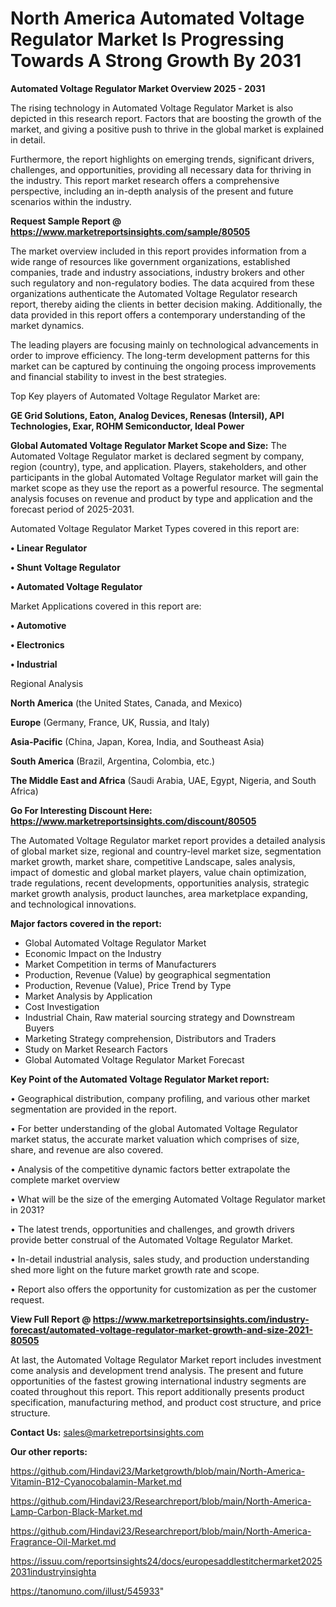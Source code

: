 # North America Automated Voltage Regulator Market Is Progressing Towards A Strong Growth By 2031

<Strong> Automated Voltage Regulator Market Overview 2025 - 2031</strong>

The rising technology in Automated Voltage Regulator Market is also depicted in this research report. Factors that are boosting the growth of the market, and giving a positive push to thrive in the global market is explained in detail.

Furthermore, the report highlights on emerging trends, significant drivers, challenges, and opportunities, providing all necessary data for thriving in the industry. This report market research offers a comprehensive perspective, including an in-depth analysis of the present and future scenarios within the industry.

<strong>Request Sample Report @ <a href=https://www.marketreportsinsights.com/sample/80505>https://www.marketreportsinsights.com/sample/80505</a></strong>

The market overview included in this report provides information from a wide range of resources like government organizations, established companies, trade and industry associations, industry brokers and other such regulatory and non-regulatory bodies. The data acquired from these organizations authenticate the Automated Voltage Regulator research report, thereby aiding the clients in better decision making. Additionally, the data provided in this report offers a contemporary understanding of the market dynamics.

The leading players are focusing mainly on technological advancements in order to improve efficiency. The long-term development patterns for this market can be captured by continuing the ongoing process improvements and financial stability to invest in the best strategies.

Top Key players of Automated Voltage Regulator Market are:

<strong>GE Grid Solutions, Eaton, Analog Devices, Renesas (Intersil), API Technologies, Exar, ROHM Semiconductor, Ideal Power</strong>

<strong><b>Global Automated Voltage Regulator Market Scope and Size:</b></strong>
The Automated Voltage Regulator market is declared segment by company, region (country), type, and application. Players, stakeholders, and other participants in the global Automated Voltage Regulator market will gain the market scope as they use the report as a powerful resource. The segmental analysis focuses on revenue and product by type and application and the forecast period of 2025-2031.

Automated Voltage Regulator Market Types covered in this report are:

<strong>• Linear Regulator

• Shunt Voltage Regulator

• Automated Voltage Regulator</strong>

Market Applications covered in this report are:

<strong>• Automotive

• Electronics

• Industrial</strong> 

Regional Analysis

<strong>North America</strong> (the United States, Canada, and Mexico)

<strong>Europe</strong> (Germany, France, UK, Russia, and Italy)

<strong>Asia-Pacific</strong> (China, Japan, Korea, India, and Southeast Asia)

<strong>South America</strong> (Brazil, Argentina, Colombia, etc.)

<strong>The Middle East and Africa</strong> (Saudi Arabia, UAE, Egypt, Nigeria, and South Africa)

<strong>Go For Interesting Discount Here: <a href=https://www.marketreportsinsights.com/discount/80505>https://www.marketreportsinsights.com/discount/80505</a></strong>

The Automated Voltage Regulator market report provides a detailed analysis of global market size, regional and country-level market size, segmentation market growth, market share, competitive Landscape, sales analysis, impact of domestic and global market players, value chain optimization, trade regulations, recent developments, opportunities analysis, strategic market growth analysis, product launches, area marketplace expanding, and technological innovations.

<strong><b>Major factors covered in the report:</b></strong>
<ul>
  <li>Global Automated Voltage Regulator Market </li>
  <li>Economic Impact on the Industry</li>
  <li>Market Competition in terms of Manufacturers</li>
  <li>Production, Revenue (Value) by geographical segmentation</li>
  <li>Production, Revenue (Value), Price Trend by Type</li>
  <li>Market Analysis by Application</li>
  <li>Cost Investigation</li>
  <li>Industrial Chain, Raw material sourcing strategy and Downstream Buyers</li>
  <li>Marketing Strategy comprehension, Distributors and Traders</li>
  <li>Study on Market Research Factors</li>
  <li>Global Automated Voltage Regulator Market Forecast</li>
</ul>

<strong><b>Key Point of the Automated Voltage Regulator Market report:</b></strong>

• Geographical distribution, company profiling, and various other market segmentation are provided in the report.

• For better understanding of the global Automated Voltage Regulator market status, the accurate market valuation which comprises of size, share, and revenue are also covered.

• Analysis of the competitive dynamic factors better extrapolate the complete market overview

• What will be the size of the emerging Automated Voltage Regulator market in 2031?

• The latest trends, opportunities and challenges, and growth drivers provide better construal of the Automated Voltage Regulator Market.

• In-detail industrial analysis, sales study, and production understanding shed more light on the future market growth rate and scope.

• Report also offers the opportunity for customization as per the customer request.

<strong><b>View Full Report @ <a href=https://www.marketreportsinsights.com/industry-forecast/automated-voltage-regulator-market-growth-and-size-2021-80505>https://www.marketreportsinsights.com/industry-forecast/automated-voltage-regulator-market-growth-and-size-2021-80505</a></b></strong>


At last, the Automated Voltage Regulator Market report includes investment come analysis and development trend analysis. The present and future opportunities of the fastest growing international industry segments are coated throughout this report. This report additionally presents product specification, manufacturing method, and product cost structure, and price structure.

<strong>Contact Us:</strong>
sales@marketreportsinsights.com

<strong>Our other reports:</strong>

<a href=https://github.com/Hindavi23/Marketgrowth/blob/main/North-America-Vitamin-B12-Cyanocobalamin-Market.md>https://github.com/Hindavi23/Marketgrowth/blob/main/North-America-Vitamin-B12-Cyanocobalamin-Market.md</a>

<a href=https://github.com/Hindavi23/Researchreport/blob/main/North-America-Lamp-Carbon-Black-Market.md>https://github.com/Hindavi23/Researchreport/blob/main/North-America-Lamp-Carbon-Black-Market.md</a>

<a href=https://github.com/Hindavi23/Researchreport/blob/main/North-America-Fragrance-Oil-Market.md>https://github.com/Hindavi23/Researchreport/blob/main/North-America-Fragrance-Oil-Market.md</a>

<a href=https://issuu.com/reportsinsights24/docs/europesaddlestitchermarket20252031industryinsighta>https://issuu.com/reportsinsights24/docs/europesaddlestitchermarket20252031industryinsighta</a>

<a href=https://tanomuno.com/illust/545933>https://tanomuno.com/illust/545933</a>"
